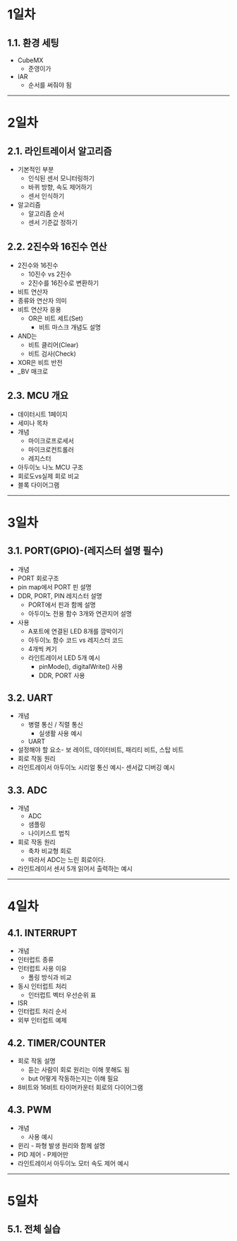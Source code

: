 # 1일차
## 1.1. 환경 세팅
- CubeMX
  - 준영이가
- IAR
  - 순서를 써줘야 됨

***
# 2일차
## 2.1. 라인트레이서 알고리즘
- 기본적인 부분
  - 인식된 센서 모니터링하기
  - 바퀴 방향, 속도 제어하기
  - 센서 인식하기
- 알고리즘
  - 알고리즘 순서
  - 센서 기준값 정하기
## 2.2. 2진수와 16진수 연산
- 2진수와 16진수
  - 10진수 vs 2진수
  - 2진수를 16진수로 변환하기
- 비트 연산자
- 종류와 연산자 의미
- 비트 연산자 응용
  - OR은 비트 세트(Set)
    - 비트 마스크 개념도 설명
- AND는
  - 비트 클리어(Clear)
  - 비트 검사(Check)
- XOR은 비트 반전
- _BV 매크로
## 2.3. MCU 개요
- 데이터시트 1페이지
- 세미나 목차
- 개념
  - 마이크로프로세서
  - 마이크로컨트롤러
  - 레지스터
- 아두이노 나노 MCU 구조
- 회로도vs실제 회로 비교
- 블록 다이어그램
***
# 3일차
## 3.1. PORT(GPIO)-(레지스터 설명 필수)
- 개념
- PORT 회로구조
- pin map에서 PORT 핀 설명
- DDR, PORT, PIN 레지스터 설명
  - PORT에서 핀과 함께 설명
  - 아두이노 전용 함수 3개와 연관지어 설명
- 사용
  - A포트에 연결된 LED 8개를 깜박이기
  - 아두이노 함수 코드 vs 레지스터 코드
  - 4개씩 켜기
  - 라인트레이서 LED 5개 예시
    - pinMode(), digitalWrite() 사용
    - DDR, PORT 사용
## 3.2. UART
- 개념
  - 병렬 통신 / 직렬 통신
    - 실생활 사용 예시
  - UART
- 설정해야 할 요소- 보 레이트, 데이터비트, 패리티 비트, 스탑 비트
- 회로 작동 원리
- 라인트레이서 아두이노 시리얼 통신 예시- 센서값 디버깅 예시
## 3.3. ADC
- 개념
  - ADC
  - 샘플링
  - 나이키스트 법칙
- 회로 작동 원리
  - 축차 비교형 회로
  - 따라서 ADC는 느린 회로이다.
- 라인트레이서 센서 5개 읽어서 출력하는 예시
***
# 4일차
## 4.1. INTERRUPT
- 개념
- 인터럽트 종류
- 인터럽트 사용 이유
  - 폴링 방식과 비교
- 동시 인터럽트 처리
  - 인터럽트 벡터 우선순위 표
- ISR
- 인터럽트 처리 순서
- 외부 인터럽트 예제
## 4.2. TIMER/COUNTER
- 회로 작동 설명
  - 듣는 사람이 회로 원리는 이해 못해도 됨
  - but 어떻게 작동하는지는 이해 필요
- 8비트와 16비트 타이머카운터 회로의 다이어그램
## 4.3. PWM
- 개념
  - 사용 예시
- 윈리 - 파형 발생 원리와 함께 설명
- PID 제어 - P제어만
- 라인트레이서 아두이노 모터 속도 제어 예시
***
# 5일차
## 5.1. 전체 실습
